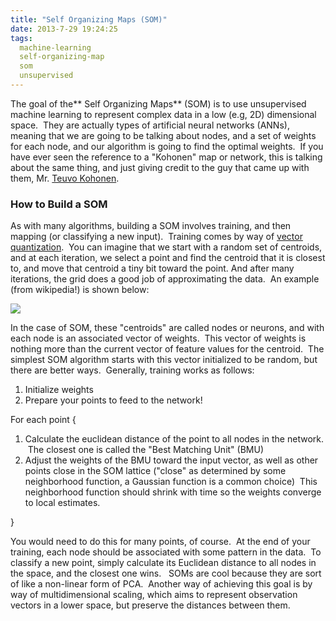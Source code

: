 ```yaml
---
title: "Self Organizing Maps (SOM)"
date: 2013-7-29 19:24:25
tags:
  machine-learning
  self-organizing-map
  som
  unsupervised
---
```



The goal of the** Self Organizing Maps** (SOM) is to use unsupervised machine learning to represent complex data in a low (e.g, 2D) dimensional space.  They are actually types of artificial neural networks (ANNs), meaning that we are going to be talking about nodes, and a set of weights for each node, and our algorithm is going to find the optimal weights.  If you have ever seen the reference to a "Kohonen" map or network, this is talking about the same thing, and just giving credit to the guy that came up with them, Mr. [Teuvo Kohonen](http://en.wikipedia.org/wiki/Teuvo_Kohonen).

### How to Build a SOM

As with many algorithms, building a SOM involves training, and then mapping (or classifying a new input).  Training comes by way of [vector quantization](http://www.vbmis.com/learn/?p=506 "Vector Quantization").  You can imagine that we start with a random set of centroids, and at each iteration, we select a point and find the centroid that it is closest to, and move that centroid a tiny bit toward the point. And after many iterations, the grid does a good job of approximating the data.  An example (from wikipedia!) is shown below:

![](http://upload.wikimedia.org/wikipedia/commons/thumb/9/91/Somtraining.svg/500px-Somtraining.svg.png)

In the case of SOM, these "centroids" are called nodes or neurons, and with each node is an associated vector of weights.  This vector of weights is nothing more than the current vector of feature values for the centroid.  The simplest SOM algorithm starts with this vector initialized to be random, but there are better ways.  Generally, training works as follows:

1. <span style="line-height: 13px;">Initialize weights</span>
2. Prepare your points to feed to the network!

For each point {

1. Calculate the euclidean distance of the point to all nodes in the network.  The closest one is called the "Best Matching Unit" (BMU)
2. Adjust the weights of the BMU toward the input vector, as well as other points close in the SOM lattice ("close" as determined by some neighborhood function, a Gaussian function is a common choice)  This neighborhood function should shrink with time so the weights converge to local estimates.

}

You would need to do this for many points, of course.  At the end of your training, each node should be associated with some pattern in the data.  To classify a new point, simply calculate its Euclidean distance to all nodes in the space, and the closest one wins.   SOMs are cool because they are sort of like a non-linear form of PCA.  Another way of achieving this goal is by way of multidimensional scaling, which aims to represent observation vectors in a lower space, but preserve the distances between them.


